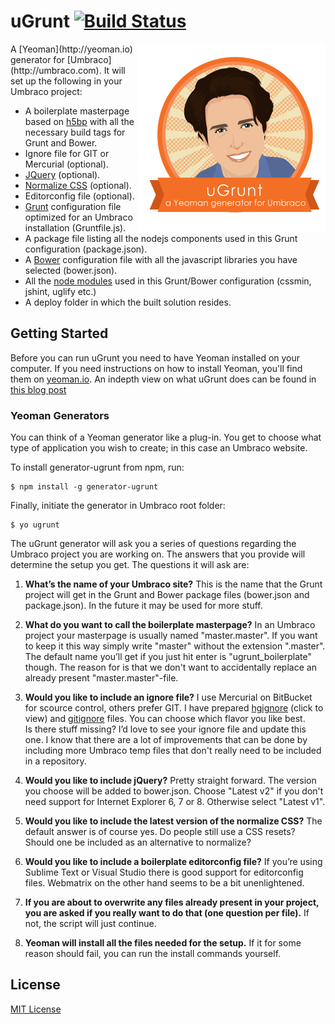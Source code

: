 # uGrunt [![Build Status](https://secure.travis-ci.org/Benjaminsson/generator-ugrunt.png?branch=master)](https://travis-ci.org/Benjaminsson/generator-ugrunt)

<img align="right" height="300" src="ugrunt-logo.png">
A [Yeoman](http://yeoman.io) generator for [Umbraco](http://umbraco.com). It will set up the following in your Umbraco project:

* A boilerplate masterpage based on [h5bp](http://html5boilerplate.com/) with all the necessary build tags for Grunt and Bower.
* Ignore file for GIT or Mercurial (optional).
* [JQuery](http://jquery.com/) (optional).
* [Normalize CSS](http://necolas.github.io/normalize.css/) (optional).
* Editorconfig file (optional).
* [Grunt](http://gruntjs.com/) configuration file optimized for an Umbraco installation  (Gruntfile.js).
* A package file listing all the nodejs components used in this Grunt configuration (package.json).
* A [Bower](http://bower.io/) configuration file with all the javascript libraries you have selected (bower.json).
* All the [node modules](https://npmjs.org/) used in this Grunt/Bower configuration (cssmin, jshint, uglify etc.)
* A deploy folder in which the built solution resides.





## Getting Started

Before you can run uGrunt you need to have Yeoman installed on your computer. If you need instructions on how to install Yeoman, you'll find them on [yeoman.io](http://yeoman.io/gettingstarted.html). An indepth view on what uGrunt does can be found in [this blog post](http://www.swedishfika.com/2014/02/04/ugrunt/)


### Yeoman Generators

You can think of a Yeoman generator like a plug-in. You get to choose what type of application you wish to create; in this case an Umbraco website.

To install generator-ugrunt from npm, run:

```
$ npm install -g generator-ugrunt
```

Finally, initiate the generator in Umbraco root folder:

```
$ yo ugrunt
```
The uGrunt generator will ask you a series of questions regarding the Umbraco project you are working on. The answers that you provide will determine the setup you get. The questions it will ask are:

1. **What’s the name of your Umbraco site?**
This is the name that the Grunt project will get in the Grunt and Bower package files (bower.json and package.json). In the future it may be used for more stuff.

2. **What do you want to call the boilerplate masterpage?**
In an Umbraco project your masterpage is usually named "master.master". If you want to keep it this way simply write "master" without the extension ".master". The default name you’ll get if you just hit enter is "ugrunt_boilerplate" though. The reason for is that we don't want to accidentally replace an already present "master.master"-file. 

3. **Would you like to include an ignore file?**
I use Mercurial on BitBucket for scource control, others prefer GIT. I have prepared [hgignore](https://github.com/Benjaminsson/generator-ugrunt/blob/master/app/templates/hgignore) (click to view) and [gitignore](https://github.com/Benjaminsson/generator-ugrunt/blob/master/app/templates/gitignore) files. You can choose which flavor you like best.<br>
Is there stuff missing? I’d love to see your ignore file and update this one. I know that there are a lot of improvements that can be done by including more Umbraco temp files that don't really need to be included in a repository. 

4. **Would you like to include jQuery?**
Pretty straight forward. The version you choose will be added to bower.json. Choose "Latest v2" if you don't need support for Internet Explorer 6, 7 or 8. Otherwise select "Latest v1".

5. **Would you like to include the latest version of the normalize CSS?**
The default answer is of course yes. Do people still use a CSS resets? Should one be included as an alternative to normalize?

6. **Would you like to include a boilerplate editorconfig file?**
If you’re using Sublime Text or Visual Studio there is good support for editorconfig files. Webmatrix on the other hand seems to be a bit unenlightened.

7. **If you are about to overwrite any files already present in your project, you are asked if you really want to do that (one question per file).**
If not, the script will just continue.

8. **Yeoman will install all the files needed for the setup.**
If it for some reason should fail, you can run the install commands yourself.

## License

[MIT License](http://en.wikipedia.org/wiki/MIT_License)
